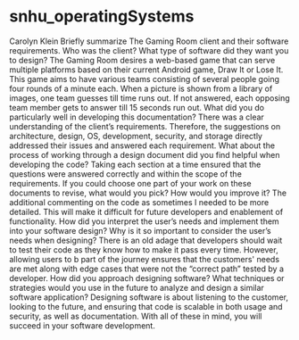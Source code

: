# snhu_operatingSystems
Carolyn Klein 
Briefly summarize The Gaming Room client and their software requirements. Who was the client? What type of software did they want you to design?
The Gaming Room desires a web-based game that can serve multiple platforms based on their current Android game, Draw It or Lose It. This game aims to have various teams consisting of several people going four rounds of a minute each. When a picture is shown from a library of images, one team guesses till time runs out. If not answered, each opposing team member gets to answer till 15 seconds run out.
What did you do particularly well in developing this documentation?
There was a clear understanding of the client’s requirements. Therefore, the suggestions on architecture, design, OS, development, security, and storage directly addressed their issues and answered each requirement. 
What about the process of working through a design document did you find helpful when developing the code?
Taking each section at a time ensured that the questions were answered correctly and within the scope of the requirements. 
If you could choose one part of your work on these documents to revise, what would you pick? How would you improve it?
The additional commenting on the code as sometimes I needed to be more detailed. This will make it difficult for future developers and enablement of functionality. 
How did you interpret the user’s needs and implement them into your software design? Why is it so important to consider the user’s needs when designing?
There is an old adage that developers should wait to test their code as they know how to make it pass every time. However, allowing users to b part of the journey ensures that the customers' needs are met along with edge cases that were not the “correct path” tested by a developer. 
How did you approach designing software? What techniques or strategies would you use in the future to analyze and design a similar software application?
Designing software is about listening to the customer, looking to the future, and ensuring that code is scalable in both usage and security, as well as documentation. With all of these in mind, you will succeed in your software development. 
